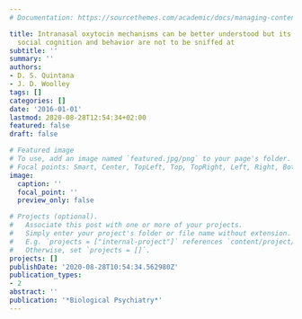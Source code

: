 ```yaml
---
# Documentation: https://sourcethemes.com/academic/docs/managing-content/

title: Intranasal oxytocin mechanisms can be better understood but its effects on
  social cognition and behavior are not to be sniffed at
subtitle: ''
summary: ''
authors:
- D. S. Quintana
- J. D. Woolley
tags: []
categories: []
date: '2016-01-01'
lastmod: 2020-08-28T12:54:34+02:00
featured: false
draft: false

# Featured image
# To use, add an image named `featured.jpg/png` to your page's folder.
# Focal points: Smart, Center, TopLeft, Top, TopRight, Left, Right, BottomLeft, Bottom, BottomRight.
image:
  caption: ''
  focal_point: ''
  preview_only: false

# Projects (optional).
#   Associate this post with one or more of your projects.
#   Simply enter your project's folder or file name without extension.
#   E.g. `projects = ["internal-project"]` references `content/project/deep-learning/index.md`.
#   Otherwise, set `projects = []`.
projects: []
publishDate: '2020-08-28T10:54:34.562980Z'
publication_types:
- 2
abstract: ''
publication: '*Biological Psychiatry*'
---
```


